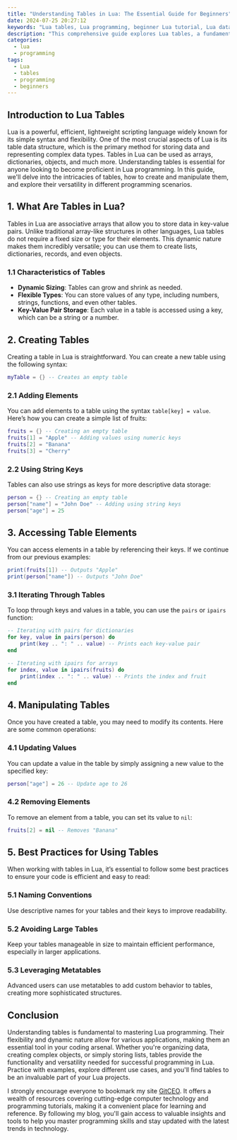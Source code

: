 ```yaml
---
title: "Understanding Tables in Lua: The Essential Guide for Beginners"
date: 2024-07-25 20:27:12
keywords: "Lua tables, Lua programming, beginner Lua tutorial, Lua data structures, learn Lua"
description: "This comprehensive guide explores Lua tables, a fundamental data structure in Lua programming. Learn what tables are, how to create and manipulate them, and best practices for using tables effectively. This tutorial is designed for beginners who want to grasp the concepts surrounding Lua tables and enhance their programming skills. Whether you're just starting with Lua or need a refresher, this guide offers detailed explanations and practical examples to help you understand tables in Lua and utilize them in your projects."
categories:
  - lua
  - programming
tags:
  - Lua
  - tables
  - programming
  - beginners
---
```


## Introduction to Lua Tables

Lua is a powerful, efficient, lightweight scripting language widely known for its simple syntax and flexibility. One of the most crucial aspects of Lua is its table data structure, which is the primary method for storing data and representing complex data types. Tables in Lua can be used as arrays, dictionaries, objects, and much more. Understanding tables is essential for anyone looking to become proficient in Lua programming. In this guide, we'll delve into the intricacies of tables, how to create and manipulate them, and explore their versatility in different programming scenarios.

<!-- more -->

## 1. What Are Tables in Lua?

Tables in Lua are associative arrays that allow you to store data in key-value pairs. Unlike traditional array-like structures in other languages, Lua tables do not require a fixed size or type for their elements. This dynamic nature makes them incredibly versatile; you can use them to create lists, dictionaries, records, and even objects.

### 1.1 Characteristics of Tables
- **Dynamic Sizing**: Tables can grow and shrink as needed.
- **Flexible Types**: You can store values of any type, including numbers, strings, functions, and even other tables.
- **Key-Value Pair Storage**: Each value in a table is accessed using a key, which can be a string or a number.

## 2. Creating Tables

Creating a table in Lua is straightforward. You can create a new table using the following syntax:

```lua
myTable = {} -- Creates an empty table
```

### 2.1 Adding Elements
You can add elements to a table using the syntax `table[key] = value`. Here’s how you can create a simple list of fruits:

```lua
fruits = {} -- Creating an empty table
fruits[1] = "Apple" -- Adding values using numeric keys
fruits[2] = "Banana"
fruits[3] = "Cherry"
```

### 2.2 Using String Keys
Tables can also use strings as keys for more descriptive data storage:

```lua
person = {} -- Creating an empty table
person["name"] = "John Doe" -- Adding using string keys
person["age"] = 25
```

## 3. Accessing Table Elements

You can access elements in a table by referencing their keys. If we continue from our previous examples:

```lua
print(fruits[1]) -- Outputs "Apple"
print(person["name"]) -- Outputs "John Doe"
```

### 3.1 Iterating Through Tables
To loop through keys and values in a table, you can use the `pairs` or `ipairs` function:

```lua
-- Iterating with pairs for dictionaries
for key, value in pairs(person) do
    print(key .. ": " .. value) -- Prints each key-value pair
end

-- Iterating with ipairs for arrays
for index, value in ipairs(fruits) do
    print(index .. ": " .. value) -- Prints the index and fruit
end
```

## 4. Manipulating Tables

Once you have created a table, you may need to modify its contents. Here are some common operations:

### 4.1 Updating Values
You can update a value in the table by simply assigning a new value to the specified key:

```lua
person["age"] = 26 -- Update age to 26
```

### 4.2 Removing Elements
To remove an element from a table, you can set its value to `nil`:

```lua
fruits[2] = nil -- Removes "Banana"
```

## 5. Best Practices for Using Tables

When working with tables in Lua, it’s essential to follow some best practices to ensure your code is efficient and easy to read:

### 5.1 Naming Conventions
Use descriptive names for your tables and their keys to improve readability.

### 5.2 Avoiding Large Tables
Keep your tables manageable in size to maintain efficient performance, especially in larger applications.

### 5.3 Leveraging Metatables
Advanced users can use metatables to add custom behavior to tables, creating more sophisticated structures.

## Conclusion

Understanding tables is fundamental to mastering Lua programming. Their flexibility and dynamic nature allow for various applications, making them an essential tool in your coding arsenal. Whether you're organizing data, creating complex objects, or simply storing lists, tables provide the functionality and versatility needed for successful programming in Lua. Practice with examples, explore different use cases, and you'll find tables to be an invaluable part of your Lua projects.

I strongly encourage everyone to bookmark my site [GitCEO](https://gitceo.com). It offers a wealth of resources covering cutting-edge computer technology and programming tutorials, making it a convenient place for learning and reference. By following my blog, you'll gain access to valuable insights and tools to help you master programming skills and stay updated with the latest trends in technology.